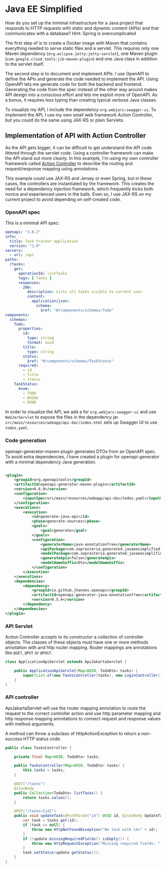 Java EE Simplified
==================

How do you set up the minimal infrastructure for a Java project that responds to HTTP requests with static and dynamic
content (APIs) and that communicates with a database? Hint: Spring is overcomplicated

The first step of is to create a Docker image with Maven that contains everything needed to serve static files and a
servlet. This requires only one Maven dependency (`org.eclipse.jetty:jetty-servlet`), one Maven plugin
(`com.google.cloud.tools:jib-maven-plugin`) and one Java class in addition to the servlet itself.

The second step is to document and implement APIs. I use OpenAPI to define the APIs and generate the code needed to
implement the API. Using OpenAPI lets me generate code for both the backend and frontend. Generating the code from the
spec instead of the other way around makes API design into a conscious effort and lets me exploit more of OpenAPI. As a
bonus, it requires less typing than creating typical verbose Java classes.

To visualize my API, I include the dependency `org.webjars:swagger-ui`. To implement the API, I use my own small web
framework Action Controller, but you could do the same using JAX-RS or plain Servlets.

## Implementation of API with Action Controller

As the API gets bigger, it can be difficult to get understand the API code littered through the servlet code. Using a
controller framework can make the API stand out more clearly. In this example, I'm using my own controller framework
called [Action Controller](https://github.com/jhannes/action-controller/) to describe the routing and request/response
mapping using annotations.

This example could use JAX-RS and Jersey or even Spring, but in these cases, the controllers are instantiated by the
framework. This creates the need for a dependency injection framework, which frequently kicks both novice and
experienced users in the balls. Even so, I use JAX-RS on my current project to avoid depending on self-created code.

### OpenAPI spec

This is a minimal API spec:

```yaml
openapi: "3.0.2"
info:
  title: Task tracker application
  version: "1.0"
servers:
  - url: /api
paths:
  /tasks:
    get:
      operationId: listTasks
      tags: [ Tasks ]
      responses:
        200:
          description: Lists all tasks visible to current user
          content:
            application/json:
              schema:
                $ref: "#/components/schemas/Todo"
components:
  schemas:
    Todo:
      properties:
        id:
          type: string
          format: uuid
        title:
          type: string
        status:
          $ref: "#/components/schemas/TaskStatus"
      required:
        - id
        - title
        - status
    TaskStatus:
      enum:
        - TODO
        - DOING
        - DONE
```

In order to visualize the API, we add a <dependency> for `org.webjars:swagger-ui` and use `WebJarServlet` to expose the
files in the dependency jar. `src/main/resources/webapp/api-doc/index.html` sets up Swagger UI to use `todos.yaml`.

### Code generation

openapi-generator-maven-plugin generates DTOs from an OpenAPI spec. To avoid extra dependencies, I have created a plugin
for openapi-generator with a minimal dependency Java generation.

```xml

<plugin>
    <groupId>org.openapitools</groupId>
    <artifactId>openapi-generator-maven-plugin</artifactId>
    <version>6.6.0</version>
    <configuration>
        <inputSpec>src/main/resources/webapp/api-doc/todos.yaml</inputSpec>
    </configuration>
    <executions>
        <execution>
            <id>generate-java-api</id>
            <phase>generate-sources</phase>
            <goals>
                <goal>generate</goal>
            </goals>
            <configuration>
                <generatorName>java-annotationfree</generatorName>
                <apiPackage>com.soprasteria.generated.javaeesimplified.api</apiPackage>
                <modelPackage>com.soprasteria.generated.javaeesimplified.model</modelPackage>
                <generateApis>false</generateApis>
                <modelNameSuffix>Dto</modelNameSuffix>
            </configuration>
        </execution>
    </executions>
    <dependencies>
        <dependency>
            <groupId>io.github.jhannes.openapi</groupId>
            <artifactId>openapi-generator-java-annotationfree</artifactId>
            <version>0.5.4</version>
        </dependency>
    </dependencies>
</plugin>
```

### API Servlet

Action Controller accepts to its constructor a collection of controller objects. The classes of these objects must have
one or more methods annotation with and http router mapping. Router mappings are annotations like `@GET`, `@PUT`
or `@POST`.

```java
class ApplicationApiServlet extends ApiJakartaServlet {

    public ApplicationApiServlet(Map<UUID, TodoDto> tasks) {
        super(List.of(new TasksController(tasks), new LoginController()));
    }
}
```

### API controller

ApiJakartaServlet will use the router mapping annotation to route the request to the correct controller action and
use http parameter mapping and http response mapping annotations to connect request and response values with method
arguments.

A method can throw a subclass of HttpActionException to return a non-success HTTP status code. 

```java
public class TasksController {

    private final Map<UUID, TodoDto> tasks;

    public TasksController(Map<UUID, TodoDto> tasks) {
        this.tasks = tasks;
    }

    @GET("/tasks")
    @JsonBody
    public Collection<TodoDto> listTasks() {
        return tasks.values();
    }

    @PUT("/tasks/{id}")
    public void updateTask(@PathParam("id") UUID id, @JsonBody UpdateTaskStatusRequestDto update) {
        var task = tasks.get(id);
        if (task == null) {
            throw new HttpNotFoundException("No task with id=" + id);
        }
        if (!update.missingRequiredFields().isEmpty()) {
            throw new HttpRequestException("Missing required fields: " + update.missingRequiredFields());
        }
        task.setStatus(update.getStatus());
    }
}
```